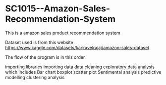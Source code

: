 # SC1015--Amazon-Sales-Recommendation-System

This is a amazon sales product recommendation system

Dataset used is from this website https://www.kaggle.com/datasets/karkavelrajaj/amazon-sales-dataset

The flow of the program is in this order

importing libraries
importing data
data cleaning 
exploratory data analysis
which includes
Bar chart
boxplot
scatter plot
Sentimental analysis
predictive modelling
clustering analysis